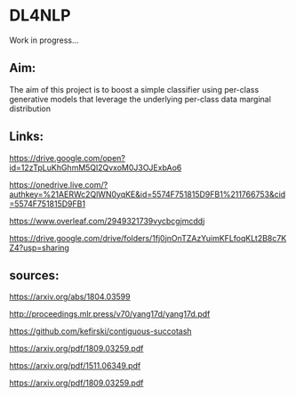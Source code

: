 # DL4NLP

Work in progress...

## Aim:

The aim of this project is to boost a simple classifier using per-class generative models that leverage the underlying per-class data marginal distribution

## Links:

https://drive.google.com/open?id=12zTpLuKhGhmM5Ql2QvxoM0J3OJExbAo6

https://onedrive.live.com/?authkey=%21AERWc2QlWN0yqKE&id=5574F751815D9FB1%211766753&cid=5574F751815D9FB1

https://www.overleaf.com/2949321739vycbcgjmcddj

https://drive.google.com/drive/folders/1fj0jnOnTZAzYuimKFLfoqKLt2B8c7KZ4?usp=sharing


## sources:

https://arxiv.org/abs/1804.03599

http://proceedings.mlr.press/v70/yang17d/yang17d.pdf

https://github.com/kefirski/contiguous-succotash

https://arxiv.org/pdf/1809.03259.pdf

https://arxiv.org/pdf/1511.06349.pdf

https://arxiv.org/pdf/1809.03259.pdf
